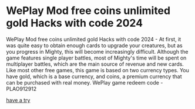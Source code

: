 # WePlay Mod free coins unlimited gold Hacks with code 2024

WePlay Mod free coins unlimited gold Hacks with code 2024 - At first, it was quite easy to obtain enough cards to upgrade your creatures, but as you progress in Mighty, this will become increasingly difficult. Although the game features single player battles, most of Mighty's time will be spent on multiplayer battles, which are the main source of revenue and new cards. Like most other free games, this game is based on two currency types. You have gold, which is a base currency, and coins, a premium currency that can be purchased with real money. WePlay game redeem code - PLAO912912

[have a try](https://open.firstory.me/story/cm1yottjt002201ssf6fdfx9n)

